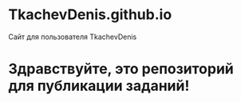 # TkachevDenis.github.io
Сайт для пользователя TkachevDenis

<h1>Здравствуйте, это репозиторий для публикации заданий!
